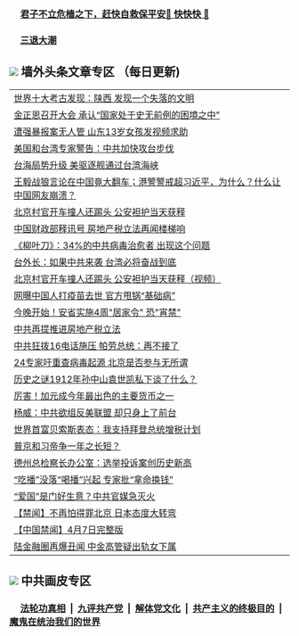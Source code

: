 
 ### &nbsp;&nbsp;&nbsp;&nbsp; [君子不立危樯之下，赶快自救保平安🍎 快快快 📩](https://github.com/pwgy/td/blob/master/README.md)

 ### &nbsp;&nbsp;&nbsp;&nbsp; [三退大潮](https://ww3.xkide.work/?key=zuuelqyfglsfjmgm&pin=65881581&ag=ogQuit&from=pw2) 

## <img src="https://img.icons8.com/cute-clipart/2x/circled-right.png"> 墙外头条文章专区 （每日更新)

<Table>
<tr><td colspan="2" align="left"><a href="https://www.xjudw.work/?name=c1377411&key=jxhgisbctpdeqtjm&from=pw2">世界十大考古发现：陕西 发现一个失落的文明</a></td></tr>
<tr><td colspan="2" align="left"><a href="https://www.xjudw.work/?name=c1377368&key=jxhgisbctpdeqtjm&from=pw2">金正恩召开大会 承认“国家处于史无前例的困境之中”</a></td></tr>
<tr><td colspan="2" align="left"><a href="https://www.xjudw.work/?name=c1377481&key=jxhgisbctpdeqtjm&from=pw2">遭强暴报案无人管 山东13岁女孩发视频求助</a></td></tr>
<tr><td colspan="2" align="left"><a href="https://www.xjudw.work/?name=c1377476&key=jxhgisbctpdeqtjm&from=pw2">美国和台湾专家警告：中共加快攻台步伐</a></td></tr>
<tr><td colspan="2" align="left"><a href="https://www.xjudw.work/?name=c1377410&key=jxhgisbctpdeqtjm&from=pw2">台海局势升级 美驱逐舰通过台湾海峡</a></td></tr>
<tr><td colspan="2" align="left"><a href="https://www.xjudw.work/?name=c1377507&key=jxhgisbctpdeqtjm&from=pw2">王毅战狼言论在中国竟大翻车；港警警戒超习近平，为什么？什么让中国网友崩溃？</a></td></tr>
<tr><td colspan="2" align="left"><a href="https://www.xjudw.work/?name=c1377480&key=jxhgisbctpdeqtjm&from=pw2">北京村官开车撞人还踢头 公安袒护当天获释</a></td></tr>
<tr><td colspan="2" align="left"><a href="https://www.xjudw.work/?name=c1377407&key=jxhgisbctpdeqtjm&from=pw2">中国财政部释讯号 房地产税立法再闻楼梯响</a></td></tr>
<tr><td colspan="2" align="left"><a href="https://www.xjudw.work/?name=c1377404&key=jxhgisbctpdeqtjm&from=pw2">《柳叶刀》：34%的中共病毒治愈者 出现这个问题</a></td></tr>
<tr><td colspan="2" align="left"><a href="https://www.xjudw.work/?name=c1377408&key=jxhgisbctpdeqtjm&from=pw2">台外长：如果中共来袭 台湾必将奋战到底</a></td></tr>
<tr><td colspan="2" align="left"><a href="https://www.xjudw.work/?name=c1377383&key=jxhgisbctpdeqtjm&from=pw2">北京村官开车撞人还踢头 公安袒护当天获释（视频）</a></td></tr>
<tr><td colspan="2" align="left"><a href="https://www.xjudw.work/?name=c1377384&key=jxhgisbctpdeqtjm&from=pw2">网曝中国人打疫苗去世 官方甩锅“基础病”</a></td></tr>
<tr><td colspan="2" align="left"><a href="https://www.xjudw.work/?name=c1377366&key=jxhgisbctpdeqtjm&from=pw2">今晚开始！安省实施4周&quot;居家令&quot; 恐&quot;宵禁&quot;</a></td></tr>
<tr><td colspan="2" align="left"><a href="https://www.xjudw.work/?name=c1377343&key=jxhgisbctpdeqtjm&from=pw2">中共再提推进房地产税立法</a></td></tr>
<tr><td colspan="2" align="left"><a href="https://www.xjudw.work/?name=c1377300&key=jxhgisbctpdeqtjm&from=pw2">中共狂拨16电话施压 帕劳总统：再不接了</a></td></tr>
<tr><td colspan="2" align="left"><a href="https://www.xjudw.work/?name=c1377347&key=jxhgisbctpdeqtjm&from=pw2">24专家吁重查病毒起源 北京是否参与无所谓</a></td></tr>
<tr><td colspan="2" align="left"><a href="https://www.xjudw.work/?name=c1377506&key=jxhgisbctpdeqtjm&from=pw2">历史之谜1912年孙中山袁世凯私下谈了什么？</a></td></tr>
<tr><td colspan="2" align="left"><a href="https://www.xjudw.work/?name=c1377482&key=jxhgisbctpdeqtjm&from=pw2">厉害！加元成今年最出色的主要货币之一</a></td></tr>
<tr><td colspan="2" align="left"><a href="https://www.xjudw.work/?name=c1377478&key=jxhgisbctpdeqtjm&from=pw2">杨威：中共欲组反美联盟 却只身上了前台</a></td></tr>
<tr><td colspan="2" align="left"><a href="https://www.xjudw.work/?name=c1377405&key=jxhgisbctpdeqtjm&from=pw2">世界首富贝索斯表态：我支持拜登总统增税计划</a></td></tr>
<tr><td colspan="2" align="left"><a href="https://www.xjudw.work/?name=c1377369&key=jxhgisbctpdeqtjm&from=pw2">普京和习帝争一年之长短？</a></td></tr>
<tr><td colspan="2" align="left"><a href="https://www.xjudw.work/?name=c1377409&key=jxhgisbctpdeqtjm&from=pw2">德州总检察长办公室：选举投诉案创历史新高</a></td></tr>
<tr><td colspan="2" align="left"><a href="https://www.xjudw.work/?name=c1377363&key=jxhgisbctpdeqtjm&from=pw2">“吃播”没落“喝播”兴起 专家批“拿命换钱”</a></td></tr>
<tr><td colspan="2" align="left"><a href="https://www.xjudw.work/?name=c1377361&key=jxhgisbctpdeqtjm&from=pw2">“爱国”是门好生意？中共官媒急灭火</a></td></tr>
<tr><td colspan="2" align="left"><a href="https://www.xjudw.work/?name=c1377296&key=jxhgisbctpdeqtjm&from=pw2">【禁闻】不再怕得罪北京 日本态度大转弯</a></td></tr>
<tr><td colspan="2" align="left"><a href="https://www.xjudw.work/?name=c1377294&key=jxhgisbctpdeqtjm&from=pw2">【中国禁闻】4月7日完整版</a></td></tr>
<tr><td colspan="2" align="left"><a href="https://www.xjudw.work/?name=c1377400&key=jxhgisbctpdeqtjm&from=pw2">陆金融圈再爆丑闻 中金高管疑出轨女下属</a></td></tr>

 </Table>

 ## <img src="https://img.icons8.com/cute-clipart/2x/circled-right.png"> 中共画皮专区
 ### &nbsp;&nbsp;&nbsp;&nbsp; [法轮功真相](https://github.com/begood0513/basic/blob/master/README.md) &nbsp;|&nbsp; [九评共产党](https://github.com/begood0513/9ping.md/blob/master/README.md) &nbsp;|&nbsp; [解体党文化](https://github.com/begood0513/jtdwh.md/blob/master/README.md)   &nbsp;|&nbsp; [共产主义的终极目的](https://github.com/begood0513/gczydzjmd.md/blob/master/README.md) &nbsp;|&nbsp; [魔鬼在统治我们的世界](https://github.com/begood0513/gczydzjmd.md/blob/master/README.md) 
